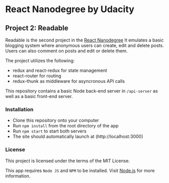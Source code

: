 # React Nanodegree by Udacity
## Project 2: Readable

Readable is the second project in the [React Nanodegree](https://www.udacity.com/course/react-nanodegree--nd019)
It emulates a basic blogging system where anonymous users can create, edit and delete posts.
Users can also comment on posts and edit or delete them.

The project utilizes the following:
- redux and react-redux for state management
- react-router for routing
- redux-thunk as middleware for asyncronous API calls

This repository contains a basic Node back-end server in `/api-server` as well as a basic front-end server.

### Installation
- Clone this repository onto your computer
- Run `npm install` from the root directory of the app
- Run `npm start` to start both servers
- The site should automatically launch at (http://localhost:3000)

### License

This project is licensed under the terms of the MIT License.




This app requires `Node JS` and `NPM` to be installed. Visit [Node.js](https://nodejs.org/) for more information.